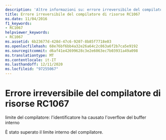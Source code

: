 ```yaml
---
description: 'Altre informazioni su: errore irreversibile del compilatore di risorse risorse RC1067'
title: Errore irreversibile del compilatore di risorse RC1067
ms.date: 11/04/2016
f1_keywords:
- RC1067
helpviewer_keywords:
- RC1067
ms.assetid: 6b23677d-428d-47c6-9207-8b85f7718e03
ms.openlocfilehash: 68e76bf6bb4a32e26a64c2c863a6f2b7ca5e9192
ms.sourcegitcommit: d6af41e42699628c3e2e6063ec7b03931a49a098
ms.translationtype: MT
ms.contentlocale: it-IT
ms.lasthandoff: 12/11/2020
ms.locfileid: "97255067"
---
```

# <a name="resource-compiler-fatal-error-rc1067"></a>Errore irreversibile del compilatore di risorse RC1067

limite del compilatore: l'identificatore ha causato l'overflow del buffer interno

È stato superato il limite interno del compilatore.
